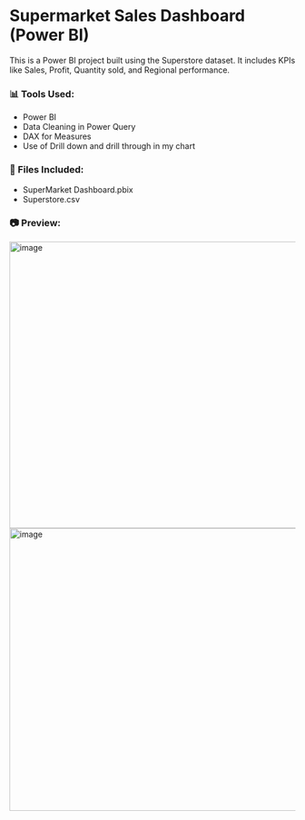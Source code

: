 # Supermarket Sales Dashboard (Power BI)

This is a Power BI project built using the Superstore dataset. It includes KPIs like Sales, Profit, Quantity sold, and Regional performance.

### 📊 Tools Used:
- Power BI
- Data Cleaning in Power Query
- DAX for Measures
- Use of Drill down and drill through in my chart

### 📁 Files Included:
- SuperMarket Dashboard.pbix
- Superstore.csv

### 📷 Preview:
<img width="891" height="505" alt="image" src="https://github.com/user-attachments/assets/5b04d883-2573-4195-af71-5f9c8dff03d0" />

<img width="896" height="498" alt="image" src="https://github.com/user-attachments/assets/2261d401-3f41-4937-91eb-dd5b5dd2e034" />
